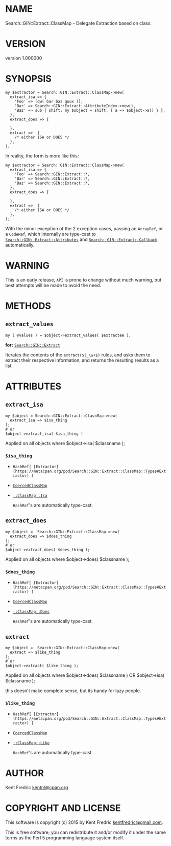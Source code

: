 # NAME

Search::GIN::Extract::ClassMap - Delegate Extraction based on class.

# VERSION

version 1.000000

# SYNOPSIS

    my $extractor = Search::GIN::Extract::ClassMap->new(
      extract_isa => {
        'Foo' => [qw( bar baz quux )],
        'Bar' => Search::GIN::Extract::AttributeIndex->new(),
        'Baz' => sub { shift; my $object = shift; { a => $object->a() } },
      },
      extract_does => {

      },
      extract =>  {
        /* either ISA or DOES */
      },
    );

In reality, the form is more like this:

    my $extractor = Search::GIN::Extract::ClassMap->new(
      extract_isa => {
        'Foo' => Search::GIN::Extract::*,
        'Bar' => Search::GIN::Extract::*,
        'Baz' => Search::GIN::Extract::*,
      },
      extract_does => {

      },
      extract =>  {
        /* either ISA or DOES */
      },
    );

With the minor exception of the 2 exception cases, passing
an `ArrayRef`, or a `CodeRef`, which internally are type-cast to
[`Search::GIN::Extract::Attributes`](https://metacpan.org/pod/Search::GIN::Extract::Attributes)
and [`Search::GIN::Extract::Callback`](https://metacpan.org/pod/Search::GIN::Extract::Callback)
automatically.

# WARNING

This is an early release, `API` is prone to change without much warning, but best attempts will be made to avoid the need.

# METHODS

## `extract_values`

    my ( @values ) = $object->extract_values( $extractee );

**for:** [`Search::GIN::Extract`](https://metacpan.org/pod/Search::GIN::Extract)

Iterates the contents of the `extract($|_\w+$)` rules, and asks them to
extract their respective information, and returns the resulting results as a
list.

# ATTRIBUTES

## `extract_isa`

    my $object = Search::GIN::Extract::ClassMap->new(
      extract_isa => $isa_thing
    );
    # or
    $object->extract_isa( $isa_thing )

Applied on all objects where $object->isa( $classname );

### `$isa_thing`

- `HashRef[ [Extractor](https://metacpan.org/pod/Search::GIN::Extract::ClassMap::Types#Extractor) ]`
- [`CoercedClassMap`](https://metacpan.org/pod/Search::GIN::Extract::ClassMap::Types#CoercedClassMap)
- [`::ClassMap::Isa`](https://metacpan.org/pod/Search::GIN::Extract::ClassMap::Isa)

    `HashRef`'s are automatically type-cast.

## `extract_does`

    my $object =  Search::GIN::Extract::ClassMap->new(
      extract_does => $does_thing
    );
    # or
    $object->extract_does( $does_thing );

Applied on all objects where $object->does( $classname );

### `$does_thing`

- `HashRef[ [Extractor](https://metacpan.org/pod/Search::GIN::Extract::ClassMap::Types#Extractor) ]`
- [`CoercedClassMap`](https://metacpan.org/pod/Search::GIN::Extract::ClassMap::Types#CoercedClassMap)
- [`::ClassMap::Does`](https://metacpan.org/pod/Search::GIN::Extract::ClassMap::Does)

    `HashRef`'s are automatically type-cast.

## `extract`

    my $object =  Search::GIN::Extract::ClassMap->new(
      extract => $like_thing
    );
    # or
    $object->extract( $like_thing );

Applied on all objects where $object->does( $classname ) OR $object->isa( $classname );

this doesn't make complete sense, but its handy for lazy people.

### `$like_thing`

- `HashRef[ [Extractor](https://metacpan.org/pod/Search::GIN::Extract::ClassMap::Types#Extractor) ]`
- [`CoercedClassMap`](https://metacpan.org/pod/Search::GIN::Extract::ClassMap::Types#CoercedClassMap)
- [`::ClassMap::Like`](https://metacpan.org/pod/Search::GIN::Extract::ClassMap::Like)

    `HashRef`'s are automatically type-cast.

# AUTHOR

Kent Fredric <kentnl@cpan.org>

# COPYRIGHT AND LICENSE

This software is copyright (c) 2015 by Kent Fredric <kentfredric@gmail.com>.

This is free software; you can redistribute it and/or modify it under
the same terms as the Perl 5 programming language system itself.
